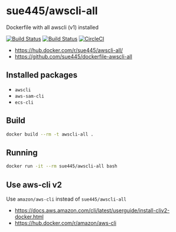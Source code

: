 # sue445/awscli-all
Dockerfile with all awscli (v1) installed

[![Build Status](https://github.com/sue445/dockerfile-awscli-all/workflows/build/badge.svg?branch=master)](https://github.com/sue445/dockerfile-awscli-all/actions?query=workflow%3Abuild)
[![Build Status](https://github.com/sue445/dockerfile-awscli-all/workflows/update_version/badge.svg?branch=master)](https://github.com/sue445/dockerfile-awscli-all/actions?query=workflow%3Aupdate_version)
[![CircleCI](https://circleci.com/gh/sue445/dockerfile-awscli-all/tree/master.svg?style=svg)](https://circleci.com/gh/sue445/dockerfile-awscli-all/tree/master)

* https://hub.docker.com/r/sue445/awscli-all/
* https://github.com/sue445/dockerfile-awscli-all

## Installed packages
* `awscli`
* `aws-sam-cli`
* `ecs-cli`

## Build
```bash
docker build --rm -t awscli-all .
```

## Running
```bash
docker run -it --rm sue445/awscli-all bash
```

## Use aws-cli v2
Use `amazon/aws-cli` instead of `sue445/awscli-all`

* https://docs.aws.amazon.com/cli/latest/userguide/install-cliv2-docker.html
* https://hub.docker.com/r/amazon/aws-cli

